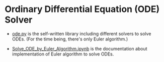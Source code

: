 # Ordinary Differential Equation (ODE) Solver

- [ode.py](https://github.com/hsuanhao/Library/blob/master/ODE/ode.py) is the self-written library including different solvers to solve ODEs. (For the time being, there's only Euler algorithm.)

- [Solve_ODE_by_Euler_Algorithm.ipynb](https://github.com/hsuanhao/Library/blob/master/ODE/Solve_ODE_by_Euler_Algorithm.ipynb) is the documentation about implementation of Euler algorithm to solve ODEs. 
